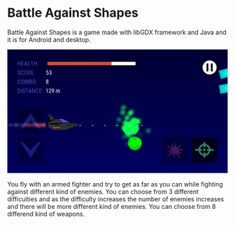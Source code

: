 # Battle Against Shapes

Battle Against Shapes is a game made with libGDX framework and Java and it is for Android and desktop.

<img src="/screenshots/battleagainstshapesgameplay.png" width="640px">

You fly with an armed fighter and try to get as far as you can while fighting against different kind of enemies.
You can choose from 3 different difficulties and as the difficulty increases the number of enemies increases and
there will be more different kind of enemies. You can choose from 8 differend kind of weapons.

